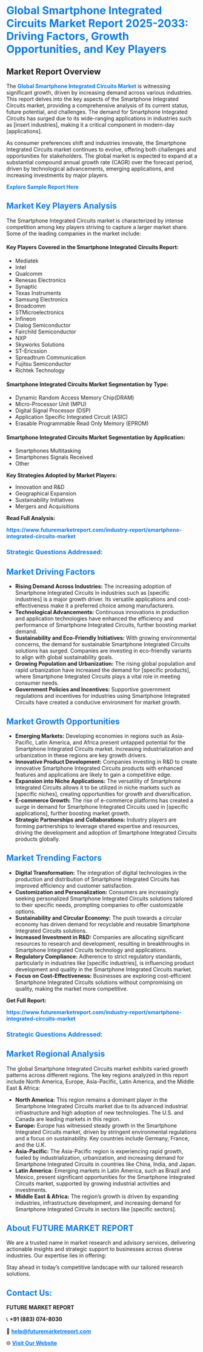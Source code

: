 <h1 style="color: #007BFF;">Global Smartphone Integrated Circuits Market Report 2025-2033: Driving Factors, Growth Opportunities, and Key Players</h1>

<section id="overview">
<h2>Market Report Overview</h2>
<p>The <a href="https://www.futuremarketreport.com/industry-report/smartphone-integrated-circuits-market" style="color: #007BFF; text-decoration: none;"><strong>Global Smartphone Integrated Circuits Market</strong></a> is witnessing significant growth, driven by increasing demand across various industries. This report delves into the key aspects of the Smartphone Integrated Circuits market, providing a comprehensive analysis of its current status, future potential, and challenges. The demand for Smartphone Integrated Circuits has surged due to its wide-ranging applications in industries such as [insert industries], making it a critical component in modern-day [applications].</p>
<p>As consumer preferences shift and industries innovate, the Smartphone Integrated Circuits market continues to evolve, offering both challenges and opportunities for stakeholders. The global market is expected to expand at a substantial compound annual growth rate (CAGR) over the forecast period, driven by technological advancements, emerging applications, and increasing investments by major players.</p>
</section>

<section id="overview">
<p><a href="https://www.futuremarketreport.com/request-sample/reportId=90420" style="color: #007BFF; text-decoration: none;"><strong>Explore Sample Report Here</strong></a></p>
</section>

<section id="key-players">
<h2 style="color: #007BFF;">Market Key Players Analysis</h2>
<p>The Smartphone Integrated Circuits market is characterized by intense competition among key players striving to capture a larger market share. Some of the leading companies in the market include:</p>
<h4>Key Players Covered in the Smartphone Integrated Circuits Report:</h4>
<ul><li>Mediatek</li><li>Intel</li><li>Qualcomm</li><li>Renesas Electronics</li><li>Synaptic</li><li>Texas Instruments</li><li>Samsung Electronics</li><li>Broadcomm</li><li>STMicroelectronics</li><li>Infineon</li><li>Dialog Semiconductor</li><li>Fairchild Semiconductor</li><li>NXP</li><li>Skyworks Solutions</li><li>ST-Ericssion</li><li>Spreadtrum Communication</li><li>Fujitsu Semiconductor</li><li>Richtek Technology</li></ul>
<h4>Smartphone Integrated Circuits Market Segmentation by Type:</h4>
<ul><li>Dynamic Random Access Memory Chip(DRAM)</li><li>Micro-Processor Unit (MPU)</li><li>Digital Signal Processor (DSP)</li><li>Application Specific Integrated Circuit (ASIC)</li><li>Erasable Programmable Read Only Memory (EPROM)</li></ul>

<h4>Smartphone Integrated Circuits Market Segmentation by Application:</h4>
<ul><li>Smartphones Multitasking</li><li>Smartphones Signals Received</li><li>Other</li></ul>
<p><strong>Key Strategies Adopted by Market Players:</strong></p>
<ul>
<li>Innovation and R&D</li>
<li>Geographical Expansion</li>
<li>Sustainability Initiatives</li>
<li>Mergers and Acquisitions</li>
</ul>
</section>

<section>
<p><strong>Read Full Analysis: </strong></p><a href="https://www.futuremarketreport.com/industry-report/smartphone-integrated-circuits-market" style="color: #007BFF; text-decoration: none;"><strong>https://www.futuremarketreport.com/industry-report/smartphone-integrated-circuits-market</strong></a>
<h3 style="color: #007BFF;">Strategic Questions Addressed:</h3>
</section>

<section id="driving-factors">
<h2 style="color: #007BFF;">Market Driving Factors</h2>
<ul>
<li><strong>Rising Demand Across Industries:</strong> The increasing adoption of Smartphone Integrated Circuits in industries such as [specific industries] is a major growth driver. Its versatile applications and cost-effectiveness make it a preferred choice among manufacturers.</li>
<li><strong>Technological Advancements:</strong> Continuous innovations in production and application technologies have enhanced the efficiency and performance of Smartphone Integrated Circuits, further boosting market demand.</li>
<li><strong>Sustainability and Eco-Friendly Initiatives:</strong> With growing environmental concerns, the demand for sustainable Smartphone Integrated Circuits solutions has surged. Companies are investing in eco-friendly variants to align with global sustainability goals.</li>
<li><strong>Growing Population and Urbanization:</strong> The rising global population and rapid urbanization have increased the demand for [specific products], where Smartphone Integrated Circuits plays a vital role in meeting consumer needs.</li>
<li><strong>Government Policies and Incentives:</strong> Supportive government regulations and incentives for industries using Smartphone Integrated Circuits have created a conducive environment for market growth.</li>
</ul>
</section>

<section id="growth-opportunities">
<h2 style="color: #007BFF;">Market Growth Opportunities</h2>
<ul>
<li><strong>Emerging Markets:</strong> Developing economies in regions such as Asia-Pacific, Latin America, and Africa present untapped potential for the Smartphone Integrated Circuits market. Increasing industrialization and urbanization in these regions are key growth drivers.</li>
<li><strong>Innovative Product Development:</strong> Companies investing in R&D to create innovative Smartphone Integrated Circuits products with enhanced features and applications are likely to gain a competitive edge.</li>
<li><strong>Expansion into Niche Applications:</strong> The versatility of Smartphone Integrated Circuits allows it to be utilized in niche markets such as [specific niches], creating opportunities for growth and diversification.</li>
<li><strong>E-commerce Growth:</strong> The rise of e-commerce platforms has created a surge in demand for Smartphone Integrated Circuits used in [specific applications], further boosting market growth.</li>
<li><strong>Strategic Partnerships and Collaborations:</strong> Industry players are forming partnerships to leverage shared expertise and resources, driving the development and adoption of Smartphone Integrated Circuits products globally.</li>
</ul>
</section>

<section id="trending-factors">
<h2 style="color: #007BFF;">Market Trending Factors</h2>
<ul>
<li><strong>Digital Transformation:</strong> The integration of digital technologies in the production and distribution of Smartphone Integrated Circuits has improved efficiency and customer satisfaction.</li>
<li><strong>Customization and Personalization:</strong> Consumers are increasingly seeking personalized Smartphone Integrated Circuits solutions tailored to their specific needs, prompting companies to offer customizable options.</li>
<li><strong>Sustainability and Circular Economy:</strong> The push towards a circular economy has driven demand for recyclable and reusable Smartphone Integrated Circuits solutions.</li>
<li><strong>Increased Investment in R&D:</strong> Companies are allocating significant resources to research and development, resulting in breakthroughs in Smartphone Integrated Circuits technology and applications.</li>
<li><strong>Regulatory Compliance:</strong> Adherence to strict regulatory standards, particularly in industries like [specific industries], is influencing product development and quality in the Smartphone Integrated Circuits market.</li>
<li><strong>Focus on Cost-Effectiveness:</strong> Businesses are exploring cost-efficient Smartphone Integrated Circuits solutions without compromising on quality, making the market more competitive.</li>
</ul>
</section>

<section>
<p><strong>Get Full Report: </strong></p><a href="https://www.futuremarketreport.com/industry-report/smartphone-integrated-circuits-market" style="color: #007BFF; text-decoration: none;"><strong>https://www.futuremarketreport.com/industry-report/smartphone-integrated-circuits-market</strong></a>
<h3 style="color: #007BFF;">Strategic Questions Addressed:</h3>
</section>


<section id="regional-analysis">
<h2 style="color: #007BFF;">Market Regional Analysis</h2>
<p>The global Smartphone Integrated Circuits market exhibits varied growth patterns across different regions. The key regions analyzed in this report include North America, Europe, Asia-Pacific, Latin America, and the Middle East & Africa:</p>
<ul>
<li><strong>North America:</strong> This region remains a dominant player in the Smartphone Integrated Circuits market due to its advanced industrial infrastructure and high adoption of new technologies. The U.S. and Canada are leading markets in this region.</li>
<li><strong>Europe:</strong> Europe has witnessed steady growth in the Smartphone Integrated Circuits market, driven by stringent environmental regulations and a focus on sustainability. Key countries include Germany, France, and the U.K.</li>
<li><strong>Asia-Pacific:</strong> The Asia-Pacific region is experiencing rapid growth, fueled by industrialization, urbanization, and increasing demand for Smartphone Integrated Circuits in countries like China, India, and Japan.</li>
<li><strong>Latin America:</strong> Emerging markets in Latin America, such as Brazil and Mexico, present significant opportunities for the Smartphone Integrated Circuits market, supported by growing industrial activities and investments.</li>
<li><strong>Middle East & Africa:</strong> The region’s growth is driven by expanding industries, infrastructure development, and increasing demand for Smartphone Integrated Circuits in sectors like [specific sectors].</li>
</ul>
</section>

<footer>
<h2 style="color: #007BFF;">About FUTURE MARKET REPORT</h2>
<p>We are a trusted name in market research and advisory services, delivering actionable insights and strategic support to businesses across diverse industries. Our expertise lies in offering:</p>

<p>Stay ahead in today’s competitive landscape with our tailored research solutions.</p>

<h2 style="color: #007BFF;">Contact Us:</h2>
<p><strong>FUTURE MARKET REPORT</strong></p>
<p>📞 <strong>+91 (883) 074-8030</strong></p>
<p>📧 <strong><a href="mailto:help@futuremarketreport.com" style="color: #007BFF;">help@futuremarketreport.com</a></strong></p>
<p>🌐 <strong><a href="https://www.futuremarketreport.com/" style="color: #007BFF;">Visit Our Website</a></strong></p>
</footer>